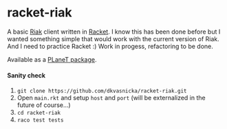 racket-riak
===========

A basic [Riak](http://basho.com/riak/) client written in [Racket](http://racket-lang.org). I know this has been done before but I wanted something simple that would work with the current version of Riak. And I need to practice Racket :)
Work in progess, refactoring to be done.

Available as a [PLaneT package](http://planet.racket-lang.org/display.ss?package=racket-riak.plt&owner=dkvasnicka).

#### Sanity check

1. `git clone https://github.com/dkvasnicka/racket-riak.git`
2. Open `main.rkt` and setup `host` and `port` (will be externalized in the future of course...)
2. `cd racket-riak`
3. `raco test tests`
